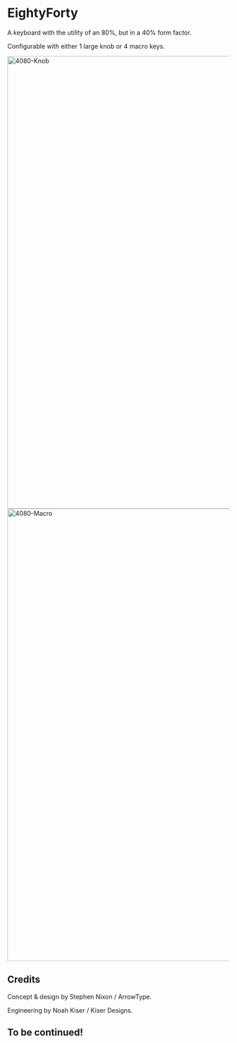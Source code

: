 # EightyForty

A keyboard with the utility of an 80%, but in a 40% form factor.

Configurable with either 1 large knob or 4 macro keys.

<img width="1026" alt="4080-Knob" src="https://github.com/arrowtype/FortyEighty/assets/45946693/24a0a4c5-abd9-4a43-af02-a2d814c88e27">

<img width="1026" alt="4080-Macro" src="https://github.com/arrowtype/FortyEighty/assets/45946693/93549dc6-9c08-4b9d-b90a-34581fb2c6f3">

## Credits

Concept & design by Stephen Nixon / ArrowType.

Engineering by Noah Kiser / Kiser Designs.

## To be continued!
